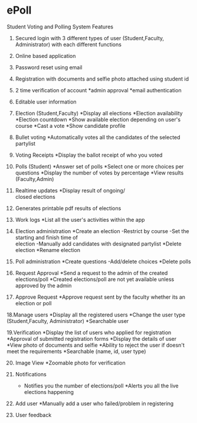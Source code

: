# ePoll
Student Voting and Polling System
Features

1. Secured login with 3 different types of user (Student,Faculty, Administrator) with each different functions

2. Online based application

3. Password reset using email

4. Registration with documents and selfie photo attached using student id

5. 2 time verification of account
     *admin approval
     *email authentication

6. Editable user information

7. Election (Student,Faculty)
     *Display all elections
     *Election availability
     *Election countdown
     *Show available election
        depending on user's course
     *Cast a vote
     *Show candidate profile

8. Bullet voting
     *Automatically votes all the candidates of the selected partylist

9. Voting Receipts
     *Display the ballot receipt of who you voted
     
10. Polls (Student)
     *Answer set of polls
     *Select one or more choices 
       per questions
     *Display the number of votes  by percentage
     *View results (Faculty,Admin)
 
11. Realtime updates
     *Display result of ongoing/    
       closed elections

12. Generates printable pdf results of elections

13. Work logs 
     *List all the user's activities within the app

14. Election administration
    *Create an election
           -Restrict by course
           -Set the starting and finish time of    
             election
          -Manually add candidates with 
             designated partylist
    *Delete election
    *Rename election


15.  Poll administration
     *Create questions 
           -Add/delete choices
     *Delete polls

16. Request Approval
     *Send a request to the admin of the created elections/poll
     *Created elections/poll are not yet available unless approved by the admin
 
17. Approve Request
     *Approve request sent by the faculty whether its an election or poll

18.Manage users
     *Display all the registered
       users
     *Change the user type 
       (Student,Faculty, 
       Administrator)
     *Searchable user
     
19.Verification
      *Display the list of users who applied for registration
      *Approval of submitted registration forms
      *Display the details of user
      *View photo of documents and selfie 
      *Ability to reject the user if doesn't meet the requirements
      *Searchable (name, id, user type)

20. Image View
     *Zoomable photo for verification

21. Notifications
     * Notifies you the number of elections/poll
     *Alerts you all the live elections happening 

22. Add user
      *Manually add a user who failed/problem in registering

23. User feedback
